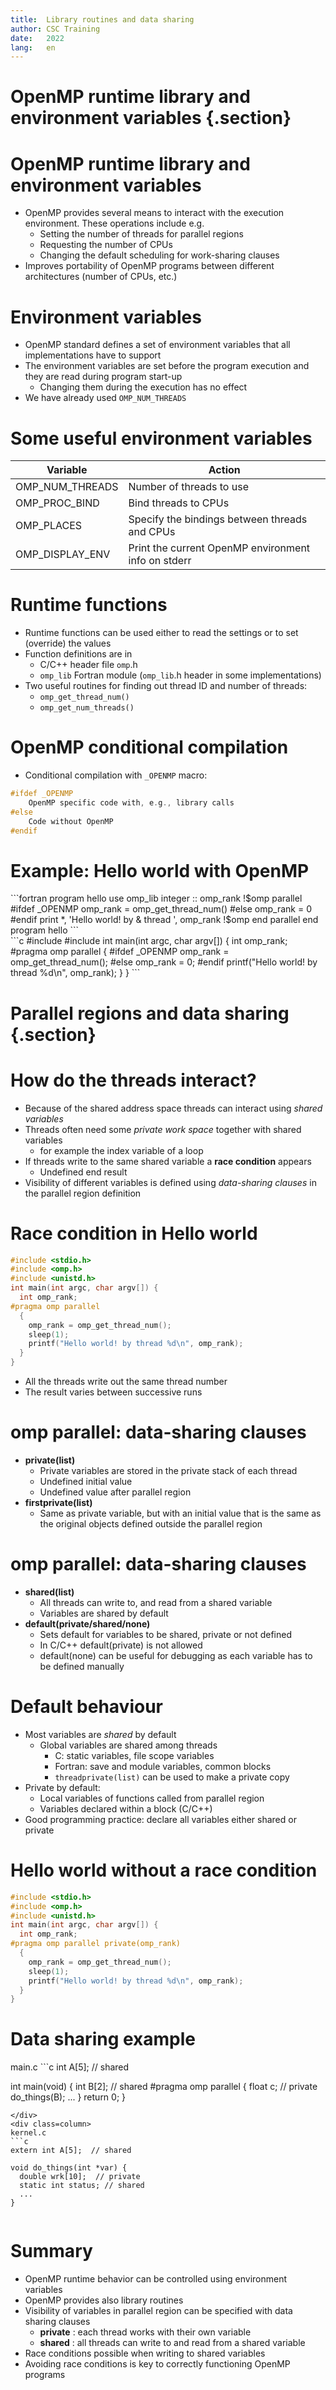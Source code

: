 ```yaml
---
title:  Library routines and data sharing
author: CSC Training
date:   2022
lang:   en
---
```


# OpenMP runtime library and environment variables {.section}

# OpenMP runtime library and environment variables

- OpenMP provides several means to interact with the execution
  environment. These operations include e.g.
    - Setting the number of threads for parallel regions
    - Requesting the number of CPUs
    - Changing the default scheduling for work-sharing clauses
- Improves portability of OpenMP programs between different architectures
  (number of CPUs, etc.)

# Environment variables

- OpenMP standard defines a set of environment variables that all
  implementations have to support
- The environment variables are set before the program execution and they are
  read during program start-up
    - Changing them during the execution has no effect
- We have already used `OMP_NUM_THREADS`


# Some useful environment variables

| Variable         | Action                                              |
|------------------|-----------------------------------------------------|
| OMP_NUM_THREADS  | Number of threads to use                            |
| OMP_PROC_BIND    | Bind threads to CPUs                                |
| OMP_PLACES       | Specify the bindings between threads and CPUs       |
| OMP_DISPLAY_ENV  | Print the current OpenMP environment info on stderr |


# Runtime functions

- Runtime functions can be used either to read the settings or to set
  (override) the values
- Function definitions are in
    - C/C++ header file `omp`.h
    - `omp_lib` Fortran module (`omp_lib`.h header in some implementations)
- Two useful routines for finding out thread ID and number of threads:
    - `omp_get_thread_num()`
    - `omp_get_num_threads()`

# OpenMP conditional compilation

- Conditional compilation with `_OPENMP` macro:

```c
#ifdef _OPENMP
    OpenMP specific code with, e.g., library calls
#else
    Code without OpenMP
#endif
```

# Example: Hello world with OpenMP

<!-- Presentation suggestion: live coding, first without #ifdef
     (compilation without -fopenmp fails) and then with #ifdef
-->

<div class=column>
```fortran
program hello
  use omp_lib
  integer :: omp_rank
!$omp parallel
#ifdef _OPENMP
  omp_rank = omp_get_thread_num()
#else
  omp_rank = 0
#endif
  print *, 'Hello world! by &
        thread ', omp_rank
!$omp end parallel
end program hello
```
</div>

<div class=column>
```c
#include <stdio.h>
#include <omp.h>
int main(int argc, char argv[]) {
  int omp_rank;
#pragma omp parallel
  {
#ifdef _OPENMP
    omp_rank = omp_get_thread_num();
#else
    omp_rank = 0;
#endif
    printf("Hello world! by thread %d\n",
           omp_rank);
  }
}
```
</div>


# Parallel regions and data sharing {.section}

# How do the threads interact?

- Because of the shared address space threads can interact using
  _shared variables_
- Threads often need some _private work space_ together with shared variables
    - for example the index variable of a loop
- If threads write to the same shared variable a **race condition** appears
    - Undefined end result
- Visibility of different variables is defined using _data-sharing clauses_
  in the parallel region definition

# Race condition in Hello world

<!-- Presentation suggestion: live coding, multiple runs with different outcome -->

```c
#include <stdio.h>
#include <omp.h>
#include <unistd.h>
int main(int argc, char argv[]) {
  int omp_rank;
#pragma omp parallel
  {
    omp_rank = omp_get_thread_num();
    sleep(1);
    printf("Hello world! by thread %d\n", omp_rank);
  }
}
```
- All the threads write out the same thread number
- The result varies between successive runs


# omp parallel: data-sharing clauses

- **private(list)**
    - Private variables are stored in the  private stack of each thread
    - Undefined initial value
    - Undefined value after parallel region
- **firstprivate(list)**
    - Same as private variable, but with an initial value that is the same as
      the original objects defined outside the parallel region


# omp parallel: data-sharing clauses

- **shared(list)**
    - All threads can write to, and read from a shared variable
    - Variables are shared by default
- **default(private/shared/none)**
    - Sets default for variables to be shared, private or not defined
    - In C/C++ default(private) is not allowed
    - default(none) can be useful for debugging as each variable has to be
      defined manually

# Default behaviour

- Most variables are _shared_ by default
    - Global variables are shared among threads
        - C: static variables, file scope variables
        - Fortran: save and module variables, common blocks
        - `threadprivate(list)` can be used to make a private copy
- Private by default:
    - Local variables of functions called from parallel region
    - Variables declared within a block (C/C++)
- Good programming practice: declare all variables either shared or private

# Hello world without a race condition

```c
#include <stdio.h>
#include <omp.h>
#include <unistd.h>
int main(int argc, char argv[]) {
  int omp_rank;
#pragma omp parallel private(omp_rank)
  {
    omp_rank = omp_get_thread_num();
    sleep(1);
    printf("Hello world! by thread %d\n", omp_rank);
  }
}
```


# Data sharing example

<div class=column>
main.c
```c
int A[5];  // shared

int main(void) {
  int B[2];  // shared
#pragma omp parallel
  {
    float c;  // private
    do_things(B);
    ...
  }
  return 0;
}
```
</div>
<div class=column>
kernel.c
```c
extern int A[5];  // shared

void do_things(int *var) {
  double wrk[10];  // private
  static int status; // shared
  ...
}
```
</div>

# Summary

- OpenMP runtime behavior can be controlled using environment variables
- OpenMP provides also library routines
- Visibility of variables in parallel region can be specified with
  data sharing clauses
    - **private** : each thread works with their own variable
    - **shared** : all threads can write to and read from a shared variable
- Race conditions possible when writing to shared variables
- Avoiding race conditions is key to correctly functioning OpenMP programs
